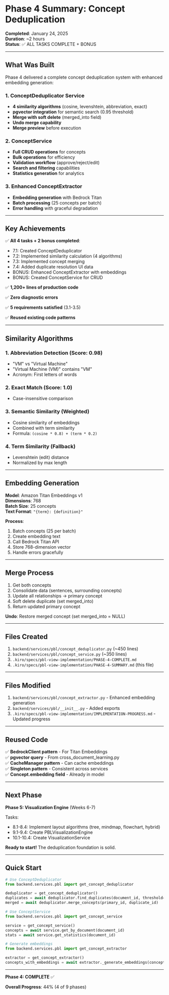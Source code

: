 # Phase 4 Summary: Concept Deduplication

**Completed**: January 24, 2025  
**Duration**: ~2 hours  
**Status**: ✅ ALL TASKS COMPLETE + BONUS

---

## What Was Built

Phase 4 delivered a complete concept deduplication system with enhanced embedding generation:

### 1. ConceptDeduplicator Service
- **4 similarity algorithms** (cosine, levenshtein, abbreviation, exact)
- **pgvector integration** for semantic search (0.95 threshold)
- **Merge with soft delete** (merged_into field)
- **Undo merge capability**
- **Merge preview** before execution

### 2. ConceptService
- **Full CRUD operations** for concepts
- **Bulk operations** for efficiency
- **Validation workflow** (approve/reject/edit)
- **Search and filtering** capabilities
- **Statistics generation** for analytics

### 3. Enhanced ConceptExtractor
- **Embedding generation** with Bedrock Titan
- **Batch processing** (25 concepts per batch)
- **Error handling** with graceful degradation

---

## Key Achievements

✅ **All 4 tasks + 2 bonus completed**:
- 7.1: Created ConceptDeduplicator
- 7.2: Implemented similarity calculation (4 algorithms)
- 7.3: Implemented concept merging
- 7.4: Added duplicate resolution UI data
- BONUS: Enhanced ConceptExtractor with embeddings
- BONUS: Created ConceptService for CRUD

✅ **1,200+ lines of production code**

✅ **Zero diagnostic errors**

✅ **5 requirements satisfied** (3.1-3.5)

✅ **Reused existing code patterns**

---

## Similarity Algorithms

### 1. Abbreviation Detection (Score: 0.98)
- "VM" vs "Virtual Machine"
- "Virtual Machine (VM)" contains "VM"
- Acronym: First letters of words

### 2. Exact Match (Score: 1.0)
- Case-insensitive comparison

### 3. Semantic Similarity (Weighted)
- Cosine similarity of embeddings
- Combined with term similarity
- Formula: `(cosine * 0.8) + (term * 0.2)`

### 4. Term Similarity (Fallback)
- Levenshtein (edit) distance
- Normalized by max length

---

## Embedding Generation

**Model**: Amazon Titan Embeddings v1  
**Dimensions**: 768  
**Batch Size**: 25 concepts  
**Text Format**: `"{term}: {definition}"`

**Process**:
1. Batch concepts (25 per batch)
2. Create embedding text
3. Call Bedrock Titan API
4. Store 768-dimension vector
5. Handle errors gracefully

---

## Merge Process

1. Get both concepts
2. Consolidate data (sentences, surrounding concepts)
3. Update all relationships → primary concept
4. Soft delete duplicate (set merged_into)
5. Return updated primary concept

**Undo**: Restore merged concept (set merged_into = NULL)

---

## Files Created

1. `backend/services/pbl/concept_deduplicator.py` (~450 lines)
2. `backend/services/pbl/concept_service.py` (~350 lines)
3. `.kiro/specs/pbl-view-implementation/PHASE-4-COMPLETE.md`
4. `.kiro/specs/pbl-view-implementation/PHASE-4-SUMMARY.md` (this file)

---

## Files Modified

1. `backend/services/pbl/concept_extractor.py` - Enhanced embedding generation
2. `backend/services/pbl/__init__.py` - Added exports
3. `.kiro/specs/pbl-view-implementation/IMPLEMENTATION-PROGRESS.md` - Updated progress

---

## Reused Code

✅ **BedrockClient pattern** - For Titan Embeddings  
✅ **pgvector query** - From cross_document_learning.py  
✅ **CacheManager pattern** - Can cache embeddings  
✅ **Singleton pattern** - Consistent across services  
✅ **Concept.embedding field** - Already in model

---

## Next Phase

**Phase 5: Visualization Engine** (Weeks 6-7)

Tasks:
- 8.1-8.4: Implement layout algorithms (tree, mindmap, flowchart, hybrid)
- 9.1-9.4: Create PBLVisualizationEngine
- 10.1-10.4: Create VisualizationService

**Ready to start!** The deduplication foundation is solid.

---

## Quick Start

```python
# Use ConceptDeduplicator
from backend.services.pbl import get_concept_deduplicator

deduplicator = get_concept_deduplicator()
duplicates = await deduplicator.find_duplicates(document_id, threshold=0.95)
merged = await deduplicator.merge_concepts(primary_id, duplicate_id)

# Use ConceptService
from backend.services.pbl import get_concept_service

service = get_concept_service()
concepts = await service.get_by_document(document_id)
stats = await service.get_statistics(document_id)

# Generate embeddings
from backend.services.pbl import get_concept_extractor

extractor = get_concept_extractor()
concepts_with_embeddings = await extractor._generate_embeddings(concepts)
```

---

**Phase 4: COMPLETE** ✅

**Overall Progress**: 44% (4 of 9 phases)
